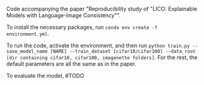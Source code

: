 Code accompanying the paper "Reproducibility study of "LICO: Explainable Models with Language-Image Consistency"".

To install the necessary packages, run
``conda env create -f environment.yml``.

To run the code, activate the environment, and then run
``python train.py --save_model_name [NAME] --train_dataset [cifar10/cifar100] --data_root [dir containing cifar10, cifar100, imagenette folders]``. For the rest, the default parameters are all the same as in the paper.

To evaluate the model, #TODO

